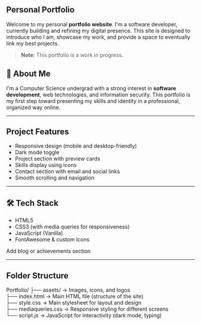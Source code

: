 ## Personal Portfolio
Welcome to my personal **portfolio website**. I'm a software developer, currently building and refining my digital presence. This site is designed to introduce who I am, showcase my work, and provide a space to eventually link my best projects.

>  **Note**: This portfolio is a work in progress.

## 🚀 About Me

I'm a Computer Science undergrad with a strong interest in **software development**, web technologies, and information security. This portfolio is my first step toward presenting my skills and identity in a professional, organized way online.

---

## Project Features

- Responsive design (mobile and desktop-friendly)
- Dark mode toggle
- Project section with preview cards
- Skills display using icons
- Contact section with email and social links
- Smooth scrolling and navigation

---

## 🛠 Tech Stack

- HTML5
- CSS3 (with media queries for responsiveness)
- JavaScript (Vanilla)
- FontAwesome & custom icons

 Add blog or achievements section

---

## Folder Structure
Portfolio/
├── assets/              →  Images, icons, and logos  
├── index.html           →  Main HTML file (structure of the site)  
├── style.css            →  Main stylesheet for layout and design  
├── mediaqueries.css     →  Responsive styling for different screens  
└── script.js            →  JavaScript for interactivity (dark mode, typing)

